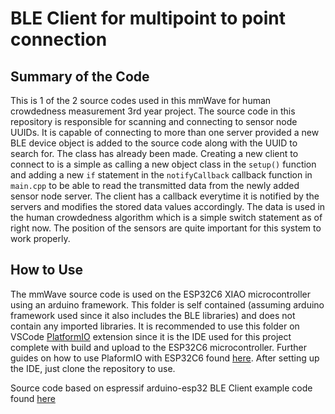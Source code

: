 # BLE Client for multipoint to point connection

## Summary of the Code
This is 1 of the 2 source codes used in this mmWave for human crowdedness measurement 3rd year project. The source code in this repository is responsible for scanning and connecting to sensor node UUIDs. It is capable of connecting to more than one server provided a new BLE device object is added to the source code along with the UUID to search for. The class has already been made. Creating a new client to connect to is a simple as calling a new object class in the `setup()` function and adding a new `if` statement in the `notifyCallback` callback function in `main.cpp` to be able to read the transmitted data from the newly added sensor node server. The client has a callback everytime it is notified by the servers and modifies the stored data values accordingly. The data is used in the human crowdedness algorithm which is a simple switch statement as of right now. The position of the sensors are quite important for this system to work properly.


## How to Use
The mmWave source code is used on the ESP32C6 XIAO microcontroller using an arduino framework. This folder is self contained (assuming arduino framework used since it also includes the BLE libraries) and does not contain any imported libraries. It is recommended to use this folder on VSCode [PlatformIO](https://platformio.org) extension since it is the IDE used for this project complete with build and upload to the ESP32C6 microcontroller. Further guides on how to use PlaformIO with ESP32C6 found [here](https://wiki.seeedstudio.com/xiao_esp32c6_with_platform_io/). After setting up the IDE, just clone the repository to use.


Source code based on espressif arduino-esp32 BLE Client example code found [here](https://github.com/espressif/arduino-esp32/tree/master/libraries/BLE/examples/Client)
